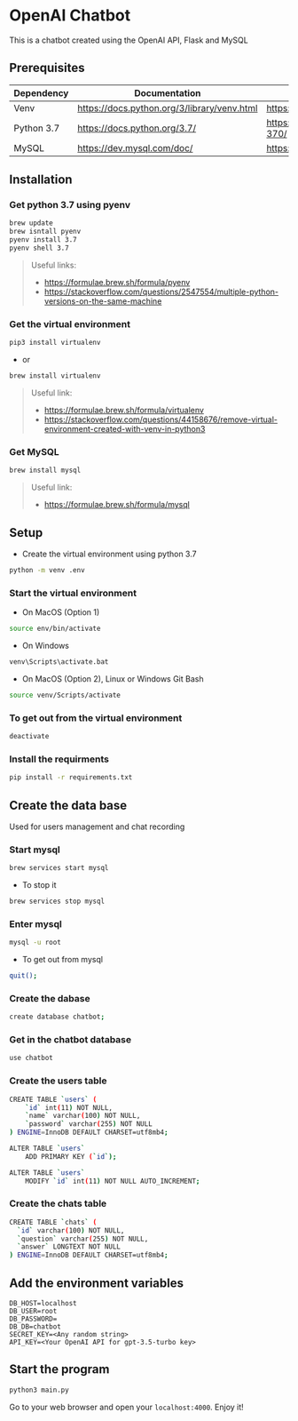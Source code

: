# OpenAI Chatbot

This is a chatbot created using the OpenAI API, Flask and MySQL

## Prerequisites
| Dependency | Documentation | MacOS Installation |
| ------ | ------ | ----- |
| Venv | https://docs.python.org/3/library/venv.html | https://formulae.brew.sh/formula/virtualenv |
| Python 3.7 | https://docs.python.org/3.7/ | https://www.python.org/downloads/release/python-370/ |
| MySQL | https://dev.mysql.com/doc/ | https://formulae.brew.sh/formula/mysql |

## Installation
### Get python 3.7 using pyenv
```sh
brew update
brew isntall pyenv 
pyenv install 3.7
pyenv shell 3.7
```
> Useful links:
> * https://formulae.brew.sh/formula/pyenv
> * https://stackoverflow.com/questions/2547554/multiple-python-versions-on-the-same-machine 

### Get the virtual environment
```sh
pip3 install virtualenv
```
* or
```sh
brew install virtualenv
```
> Useful link:
> * https://formulae.brew.sh/formula/virtualenv
> * https://stackoverflow.com/questions/44158676/remove-virtual-environment-created-with-venv-in-python3

### Get MySQL
```sh
brew install mysql
```
> Useful link:
> * https://formulae.brew.sh/formula/mysql

## Setup
* Create the virtual environment using python 3.7
```sh
python -m venv .env
```
### Start the virtual environment
* On MacOS (Option 1)
```sh
source env/bin/activate
```
* On Windows
```sh
venv\Scripts\activate.bat
```
* On MacOS (Option 2), Linux or Windows Git Bash
```sh
source venv/Scripts/activate
```
### To get out from the virtual environment
```sh
deactivate
```
### Install the requirments
```sh
pip install -r requirements.txt
```
## Create the data base
Used for users management and chat recording
### Start mysql
```sh
brew services start mysql
```
* To stop it
```sh
brew services stop mysql
```
### Enter mysql
```sh
mysql -u root
```
* To get out from mysql
```sh
quit();
```
### Create the dabase
```sh
create database chatbot;
```
### Get in the chatbot database
```sh
use chatbot
```
### Create the users table
```sh
CREATE TABLE `users` (
    `id` int(11) NOT NULL,
    `name` varchar(100) NOT NULL,
    `password` varchar(255) NOT NULL
) ENGINE=InnoDB DEFAULT CHARSET=utf8mb4;

ALTER TABLE `users`
    ADD PRIMARY KEY (`id`);

ALTER TABLE `users`
    MODIFY `id` int(11) NOT NULL AUTO_INCREMENT;
```
### Create the chats table
```sh
CREATE TABLE `chats` (
  `id` varchar(100) NOT NULL,
  `question` varchar(255) NOT NULL,
  `answer` LONGTEXT NOT NULL
) ENGINE=InnoDB DEFAULT CHARSET=utf8mb4;
```
## Add the environment variables
```
DB_HOST=localhost
DB_USER=root
DB_PASSWORD=
DB_DB=chatbot
SECRET_KEY=<Any random string>
API_KEY=<Your OpenAI API for gpt-3.5-turbo key>
```

## Start the program
```sh
python3 main.py
```

Go to your web browser and open your `localhost:4000`.
Enjoy it!
